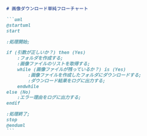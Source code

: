 ````markdown
# 画像ダウンロード単純フローチャート

```uml
@startuml
start

:処理開始;

if (引数が正しいか？) then (Yes)
    :フォルダを作成する;
    :画像ファイルのリストを取得する;
    while (画像ファイルが残っているか？) is (Yes)
        :画像ファイルを作成したフォルダにダウンロードする;
        :ダウンロード結果をログに出力する;
    endwhile
else (No)
    :エラー理由をログに出力する;
endif

:処理終了;
stop
@enduml
```
````
